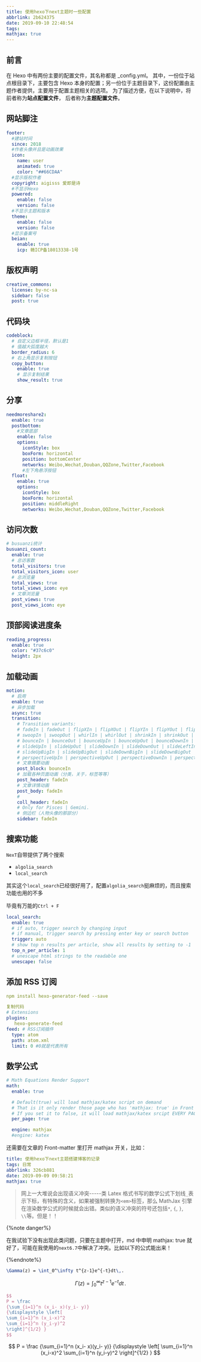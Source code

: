 ```yaml
---
title: 使用hexo下next主题时一些配置
abbrlink: 2b624375
date: 2019-09-10 22:48:54
tags:
mathjax: true
---
```


## 前言

在 Hexo 中有两份主要的配置文件，其名称都是 \_config.yml。 其中，一份位于站点根目录下，主要包含 Hexo 本身的配置；另一份位于主题目录下，这份配置由主题作者提供，主要用于配置主题相关的选项。
为了描述方便，在以下说明中，将前者称为**站点配置文件**， 后者称为**主题配置文件**。

<!--more-->

## 网站脚注

```yaml
footer:
  #建站时间
  since: 2018
  #作者头像并且是动画效果
  icon:
    name: user
    animated: true
    color: "##66CDAA"
  #显示版权作者
  copyright: aigisss 爱即是诗
  #不显示Hexo
  powered:
    enable: false
    version: false
  #不显示主题和版本
  theme:
    enable: false
    version: false
  #显示备案号
  beian:
    enable: true
    icp: 赣ICP备18013338-1号
```

## 版权声明

```yaml
creative_commons:
  license: by-nc-sa
  sidebar: false
  post: true
```

## 代码块

```yaml
codeblock:
  # 自定义边框半径，默认是1
  # 值越大弧度越大
  border_radius: 6
  # 右上角显示复制按钮
  copy_button:
    enable: true
    # 显示复制结果
    show_result: true
```

## 分享

```yaml
needmoreshare2:
  enable: true
  postbottom:
    #文章底部
    enable: false
    options:
      iconStyle: box
      boxForm: horizontal
      position: bottomCenter
      networks: Weibo,Wechat,Douban,QQZone,Twitter,Facebook
      #左下角悬浮按钮
  float:
    enable: true
    options:
      iconStyle: box
      boxForm: horizontal
      position: middleRight
      networks: Weibo,Wechat,Douban,QQZone,Twitter,Facebook
```

## 访问次数

```yaml
# busuanzi统计
busuanzi_count:
  enable: true
  # 总访客数
  total_visitors: true
  total_visitors_icon: user
  # 总浏览量
  total_views: true
  total_views_icon: eye
  # 文章浏览量
  post_views: true
  post_views_icon: eye
```

## 顶部阅读进度条

```yaml
reading_progress:
  enable: true
  color: "#37c6c0"
  height: 2px
```

## 加载动画

```yaml
motion:
  # 启用
  enable: true
  # 异步加载
  async: true
  transition:
    # Transition variants:
    # fadeIn | fadeOut | flipXIn | flipXOut | flipYIn | flipYOut | flipBounceXIn | flipBounceXOut | flipBounceYIn | flipBounceYOut
    # swoopIn | swoopOut | whirlIn | whirlOut | shrinkIn | shrinkOut | expandIn | expandOut
    # bounceIn | bounceOut | bounceUpIn | bounceUpOut | bounceDownIn | bounceDownOut | bounceLeftIn | bounceLeftOut | bounceRightIn | bounceRightOut
    # slideUpIn | slideUpOut | slideDownIn | slideDownOut | slideLeftIn | slideLeftOut | slideRightIn | slideRightOut
    # slideUpBigIn | slideUpBigOut | slideDownBigIn | slideDownBigOut | slideLeftBigIn | slideLeftBigOut | slideRightBigIn | slideRightBigOut
    # perspectiveUpIn | perspectiveUpOut | perspectiveDownIn | perspectiveDownOut | perspectiveLeftIn | perspectiveLeftOut | perspectiveRightIn | perspectiveRightOut
    # 文章摘要动画
    post_block: bounceIn
    # 加载各种页面动画（分类，关于，标签等等）
    post_header: fadeIn
    # 文章详情动画
    post_body: fadeIn
    #
    coll_header: fadeIn
    # Only for Pisces | Gemini.
    # 侧边栏（人物头像的那部分）
    sidebar: fadeIn
```

## 搜索功能

`NexT`自带提供了两个搜索

- `algolia_search`
- `local_search`

其实这个`local_search`已经很好用了，配置`algolia_search`挺麻烦的，而且搜索功能也用的不多

毕竟有万能的`Ctrl + F`

```yaml
local_search:
  enable: true
  # if auto, trigger search by changing input
  # if manual, trigger search by pressing enter key or search button
  trigger: auto
  # show top n results per article, show all results by setting to -1
  top_n_per_article: 1
  # unescape html strings to the readable one
  unescape: false
```

## 添加 RSS 订阅

```yaml
npm install hexo-generator-feed --save

复制代码
# Extensions
plugins:
   hexo-generate-feed
feed: # RSS订阅插件
  type: atom
  path: atom.xml
  limit: 0 #0就是代表所有
```

## 数学公式

```yaml
# Math Equations Render Support
math:
  enable: true

  # Default(true) will load mathjax/katex script on demand
  # That is it only render those page who has 'mathjax: true' in Front Matter.
  # If you set it to false, it will load mathjax/katex srcipt EVERY PAGE.
  per_page: true

  engine: mathjax
  #engine: katex
```

还需要在文章的 Front-matter 里打开 mathjax 开关，比如：

```yaml
title: 使用hexo下next主题搭建博客的记录
tags: 日常
abbrlink: 326cb881
date: 2019-09-09 09:58:21
mathjax: true
```

> 网上一大堆说会出现语义冲突-----类 Latex 格式书写的数学公式下划线`_`表示下标，有特殊的含义，如果被强制转换为`<em>`标签，那么 MathJax 引擎在渲染数学公式的时候就会出错。类似的语义冲突的符号还包括`*`, `{`, `}`, `\\`等。但是！！

{%note danger%}

在我试验下没有出现此类问题，只要在主题中打开，md 中申明 mathjax: true 就好了，可能在我使用的`next6.7`中解决了冲突。比如以下的公式能出来！

{%endnote%}

```latex
\Gamma(z) = \int_0^\infty t^{z-1}e^{-t}dt\,.
```

$$
\Gamma(z) = \int_0^\infty t^{z-1}e^{-t}dt\,.
$$

```latex
$$
P = \frac
{\sum_{i=1}^n (x_i- x)(y_i- y)}
{\displaystyle \left[
\sum_{i=1}^n (x_i-x)^2
\sum_{i=1}^n (y_i-y)^2
\right]^{1/2} }
$$
```

$$
P = \frac
{\sum_{i=1}^n (x_i- x)(y_i- y)}
{\displaystyle \left[
\sum_{i=1}^n (x_i-x)^2
\sum_{i=1}^n (y_i-y)^2
\right]^{1/2} }
$$
